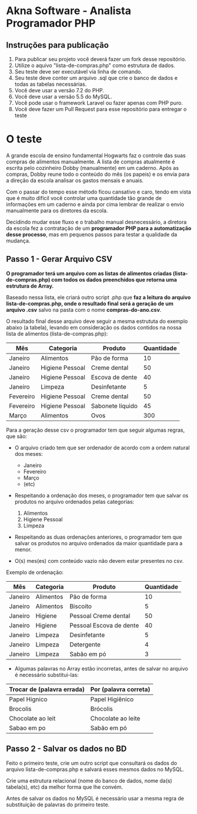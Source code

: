 # Akna Software - Analista Programador PHP

## Instruções para publicação

1. Para publicar seu projeto você deverá fazer um fork desse repositório.
2. Utilize o aquivo "lista-de-compras.php" como estrutura de dados.
3. Seu teste deve ser executável via linha de comando.
4. Seu teste deve conter um arquivo .sql que crie o banco de dados e todas as tabelas necessárias.
5. Você deve usar a versão 7.2 do PHP.
6. Você deve usar a versão 5.5 do MySQL.
7. Você pode usar o framework Laravel ou fazer apenas com PHP puro.
8. Você deve fazer um Pull Request para esse repositório para entregar o teste

# O teste

A grande escola de ensino fundamental Hogwarts faz o controle das
suas compras de alimentos manualmente. A lista de compras
atualmente é escrita pelo cozinheiro Dobby (manualmente) em um
caderno. Após as compras, Dobby reune todo o conteúdo do mês (os
papeis) e os envia para a direção da escola analisar os gastos mensais
e anuais.

Com o passar do tempo esse método ficou cansativo e caro, tendo em
vista que é muito difícil você controlar uma quantidade tão grande de
informações em um caderno e ainda por cima lembrar de realizar o
envio manualmente para os diretores da escola.

Decidindo mudar esse fluxo e o trabalho manual desnecessário, a
diretora da escola fez a contratação de um **programador PHP para
a automatização desse processo**, mas em pequenos passos para
testar a qualidade da mudança.

## Passo 1 - Gerar Arquivo CSV
**O programador terá um arquivo com as listas de alimentos
criadas (lista-de-compras.php) com todos os dados
preenchidos que retorna uma estrutura de Array.**

Baseado nessa lista, ele criará outro script .php que **faz a leitura do
arquivo lista-de-compras.php, onde o resultado final será a
geração de um arquivo .csv** salvo na pasta com o nome **compras-do-ano.csv**.

O resultado final desse arquivo deve seguir a mesma estrututa do
exemplo abaixo (a tabela), levando em consideração os dados
contidos na nossa lista de alimentos (lista-de-compras.php):

|Mês|Categoria|Produto|Quantidade|
|-|-|-|-|
|Janeiro|Alimentos|Pão de forma|10|
|Janeiro|Higiene Pessoal|Creme dental|50|
|Janeiro|Higiene Pessoal|Escova de dente |40|
|Janeiro|Limpeza|Desinfetante|5|
|Fevereiro|Higiene Pessoal|Creme dental|50|
|Fevereiro|Higiene Pessoal|Sabonete líquido|45|
|Março|Alimentos|Ovos|300|

Para a geração desse csv o programador tem que seguir algumas
regras, que são:

* O arquivo criado tem que ser ordenador de acordo com a ordem
natural dos meses:
    * Janeiro
    * Fevereiro
    * Março
    * (etc)

* Respeitando a ordenação dos meses, o programador tem que
salvar os produtos no arquivo ordenados pelas categorias:
    1. Alimentos
    2. Higiene Pessoal
    3. Limpeza

* Respeitando as duas ordenações anteriores, o programador tem
que salvar os produtos no arquivo ordenados da maior quantidade para a menor.

* O(s) mes(es) com conteúdo vazio não devem estar presentes no
csv.

Exemplo de ordenação:

|Mês|Categoria|Produto|Quantidade|
|-|-|-|-|
|Janeiro|Alimentos|Pão de forma|10|
|Janeiro|Alimentos|Biscoito |5|
|Janeiro|Higiene|Pessoal Creme dental|50|
|Janeiro|Higiene|Pessoal Escova de dente|40|
|Janeiro|Limpeza|Desinfetante|5|
|Janeiro|Limpeza|Detergente|4|
|Janeiro|Limpeza|Sabão em pó|3|

* Algumas palavras no Array estão incorretas, antes de salvar no
arquivo é necessário substitui-las:

|Trocar de (palavra errada)|Por (palavra correta)|
|-|-|
|Papel Hignico|Papel Higiênico|
|Brocolis|Brócolis|
|Chocolate ao leit|Chocolate ao leite|
|Sabao em po|Sabão em pó|

## Passo 2 - Salvar os dados no BD
Feito o primeiro teste, crie um outro script que consultará os
dados do arquivo lista-de-compras.php e salvará esses
mesmos dados no MySQL.

Crie uma estrutura relacional (nome do banco de dados, nome da(s)
tabela(s), etc) da melhor forma que lhe convém.

Antes de salvar os dados no MySQL é necessário usar a mesma regra
de substituição de palavras do primeiro teste.
